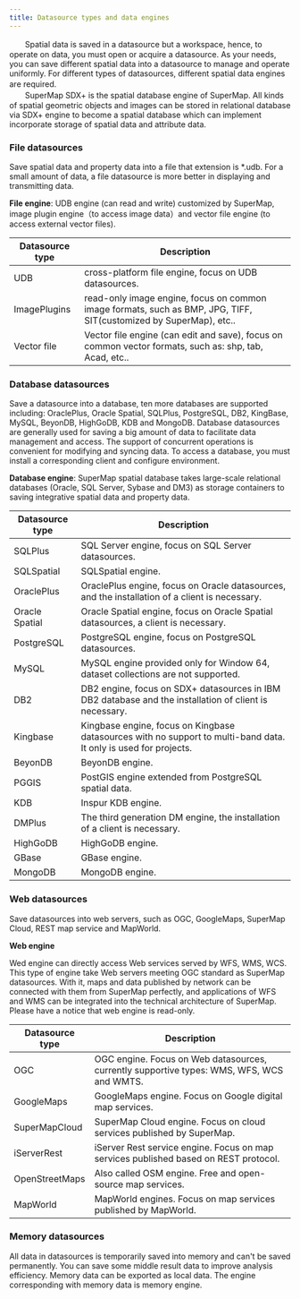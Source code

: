 ```yaml
---
title: Datasource types and data engines
---
```


　　Spatial data is saved in a datasource but a workspace, hence, to operate on data, you must open or acquire a datasource. As your needs, you can save different spatial data into a datasource to manage and operate uniformly. For different types of datasources, different spatial data engines are required.
　　  
　　SuperMap SDX+ is the spatial database engine of SuperMap. All kinds of spatial geometric objects and images can be stored in relational database via SDX+ engine to become a spatial database which can implement incorporate storage of spatial data and attribute data.

   
### File datasources  
Save spatial data and property data into a file that extension is *.udb. For a small amount of data, a file datasource is more better in displaying and transmitting data.
   
  
**File engine**: UDB engine (can read and write) customized by SuperMap, image plugin engine（to access image data）and vector file engine (to access external vector files). 
  
Datasource type|Description 
-|-
UDB|cross-platform file engine, focus on UDB datasources.
ImagePlugins|read-only image engine, focus on common image formats, such as BMP, JPG, TIFF, SIT(customized by SuperMap), etc..
Vector file| Vector file engine (can edit and save), focus on common vector formats, such as: shp, tab, Acad, etc..
  
  
### Database datasources  
  
Save a datasource into a database, ten more databases are supported including: OraclePlus, Oracle Spatial, SQLPlus, PostgreSQL, DB2, KingBase, MySQL, BeyonDB, HighGoDB, KDB and MongoDB. Database datasources are generally used for saving a big amount of data to facilitate data management and access. The support of concurrent operations is convenient for modifying and syncing data. To access a database, you must install a corresponding client and configure environment.
   
**Database engine**: SuperMap spatial database takes large-scale relational databases (Oracle, SQL Server, Sybase and DM3) as storage containers to saving integrative spatial data and property data.
      
Datasource type|Description 
-|-
SQLPlus|SQL Server engine, focus on SQL Server datasources.
SQLSpatial|SQLSpatial engine. 
OraclePlus|OraclePlus engine, focus on Oracle datasources, and the installation of a client is necessary. 
Oracle Spatial|Oracle Spatial engine, focus on Oracle Spatial datasources, a client is necessary.  
PostgreSQL|PostgreSQL engine, focus on PostgreSQL datasources.
MySQL|MySQL engine provided only for Window 64, dataset collections are not supported. 
DB2|DB2 engine, focus on SDX+ datasources in IBM DB2 database and the installation of client is necessary.
Kingbase|Kingbase engine, focus on Kingbase datasources with no support to multi-band data. It only is used for projects.  
BeyonDB| BeyonDB engine.
PGGIS|PostGIS engine extended from PostgreSQL spatial data.
KDB|Inspur KDB engine.
DMPlus|The third generation DM engine, the installation of a client is necessary.
HighGoDB|HighGoDB engine.
GBase|GBase engine.  
MongoDB|MongoDB engine. 
   
### Web datasources   

Save datasources into web servers, such as OGC, GoogleMaps, SuperMap Cloud, REST map service and MapWorld.
 
**Web engine**  

Wed engine can directly access Web services served by WFS, WMS, WCS. This type of engine take Web servers meeting OGC standard as SuperMap datasources. With it, maps and data published by network can be connected with them from SuperMap perfectly, and applications of WFS and WMS can be integrated into the technical architecture of SuperMap. Please have a notice that web engine is read-only.

Datasource type|Description 
-|-  
OGC|OGC engine. Focus on Web datasources, currently supportive types: WMS, WFS, WCS and WMTS.
GoogleMaps|GoogleMaps engine. Focus on Google digital map services.
SuperMapCloud|SuperMap Cloud engine. Focus on cloud services published by SuperMap.  
iServerRest|iServer Rest service engine. Focus on map services published based on REST protocol.
OpenStreetMaps|Also called OSM engine. Free and open-source map services.  
MapWorld| MapWorld engines. Focus on map services published by MapWorld.
   
 
### Memory datasources  
  
All data in datasources is temporarily saved into memory and can't be saved permanently. You can save some middle result data to improve analysis efficiency. Memory data can be exported as local data.
The engine corresponding with memory data is memory engine.
  